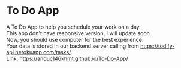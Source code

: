# To Do App
A To Do App to help you schedule your work on a day.
<br/>
This app don't have responsive version, I will update soon. 
<br/>
Now, you should use computer for the best experience.
<br/>
Your data is stored in our backend server calling from https://todify-api.herokuapp.com/tasks/.
<br/>
Link: https://anduc146khmt.github.io/To-Do-App/

